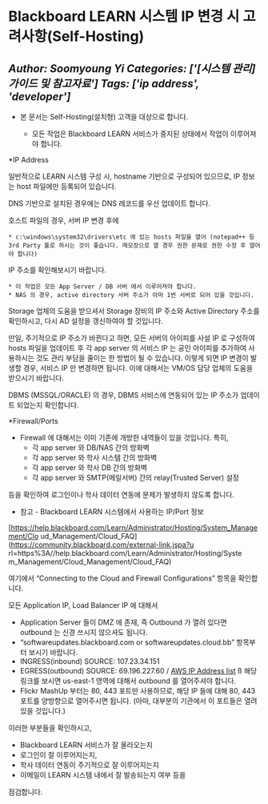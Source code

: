 # Blackboard LEARN 시스템 IP 변경 시 고려사항(Self-Hosting)
*Author: Soomyoung Yi*
*Categories: ['[시스템 관리] 가이드 및 참고자료']*
*Tags: ['ip address', 'developer']*
---
* 본 문서는 Self-Hosting(설치형) 고객을 대상으로 합니다.

  * 모든 작업은 Blackboard LEARN 서비스가 중지된 상태에서 작업이 이루어져야 합니다.

*IP Address

일반적으로 LEARN 시스템 구성 시, hostname 기반으로 구성되어 있으므로, IP 정보는 host 파일에만 등록되어 있습니다.

DNS 기반으로 설치된 경우에는 DNS 레코드를 우선 업데이트 합니다.

호스트 파일의 경우, 서버 IP 변경 후에

    * c:\windows\system32\drivers\etc 에 있는 hosts 파일을 열어 (notepad++ 등 3rd Party 툴로 하시는 것이 좋습니다. 메모장으로 열 경우 권한 문제로 권한 수정 후 열어야 합니다)   
IP 주소를 확인해보시기 바랍니다.

    * 이 작업은 모든 App Server / DB 서버 에서 이루어져야 합니다.
    * NAS 의 경우, active directory 서버 주소가 아마 1번 서버로 되어 있을 것입니다.   
Storage 업체의 도움을 받으셔서 Storage 장비의 IP 주소와 Active Directory 주소를 확인하시고, 다시 AD 설정을
갱신하여야 할 것입니다.

만일, 주기적으로 IP 주소가 바뀐다고 하면, 모든 서버의 아이피를 사설 IP 로 구성하여 hosts 파일을 업데이트 후 각 app
server 의 서비스 IP 는 공인 아이피를 추가하여 사용하시는 것도 관리 부담을 줄이는 한 방법이 될 수 있습니다. 이렇게 되면 IP
변경이 발생할 경우, 서비스 IP 만 변경하면 됩니다. 이에 대해서는 VM/OS 담당 업체의 도움을 받으시기 바랍니다.

DBMS (MSSQL/ORACLE) 의 경우, DBMS 서비스에 연동되어 있는 IP 주소가 업데이트 되었는지 확인합니다.

*Firewall/Ports

  * Firewall 에 대해서는 이미 기존에 개방한 내역들이 있을 것입니다. 특히,
    * 각 app server 와 DB/NAS 간의 방화벽
    * 각 app server 와 학사 시스템 간의 방화벽
    * 각 app server 와 학사 DB 간의 방화벽
    * 각 app server 와 SMTP(메일서버) 간의 relay(Trusted Server) 설정

등을 확인하여 로그인이나 학사 데이터 연동에 문제가 발생하지 않도록 합니다.

  * 참고 - Blackboard LEARN 시스템에서 사용하는 IP/Port 정보

[https://help.blackboard.com/Learn/Administrator/Hosting/System_Management/Clo
ud_Management/Cloud_FAQ](https://community.blackboard.com/external-link.jspa?u
rl=https%3A//help.blackboard.com/Learn/Administrator/Hosting/Syste
m_Management/Cloud_Management/Cloud_FAQ)

여기에서 “Connecting to the Cloud and Firewall Configurations” 항목을 확인합니다.

모든 Application IP, Load Balancer IP 에 대해서

  * Application Server 들이 DMZ 에 존재, 즉 Outbound 가 열려 있다면 outbound 는 신경 쓰시지 않으셔도 됩니다.
  * “softwareupdates.blackboard.com or softwareupdates.cloud.bb” 항목부터 보시기 바랍니다.
  * INGRESS(inbound) SOURCE: 107.23.34.151
  * EGRESS(outbound) SOURCE: 69.196.227.60 / [AWS IP Address list](https://blackboard.secure.force.com/btbb_articleview%3Fid%3DkAC70000000008C) ß 해당 링크를 보시면 us-east-1 영역에 대해서 outbound 를 열어주셔야 합니다.
  * Flickr MashUp 부터는 80, 443 포트만 사용하므로, 해당 IP 들에 대해 80, 443 포트를 양방향으로 열어주시면 됩니다. (아마, 대부분의 기관에서 이 포트들은 열려 있을 것입니다.)

이러한 부분들을 확인하시고,

  * Blackboard LEARN 서비스가 잘 올라오는지
  * 로그인이 잘 이루어지는지,
  * 학사 데이터 연동이 주기적으로 잘 이루어지는지
  * 이메일이 LEARN 시스템 내에서 잘 발송되는지 여부 등을 

점검합니다.


